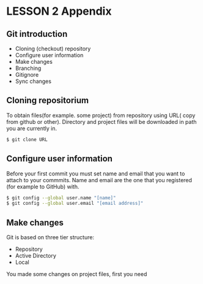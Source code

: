 LESSON 2 Appendix
=================

Git introduction
----------------

- Cloning (checkout) repository
- Configure user information
- Make changes
- Branching
- Gitignore
- Sync changes

Cloning repositorium
--------------------

To obtain files(for example. some project) from repository using URL( copy from github or other).
Directory and project files will be downloaded in path you are currently in.

```bash
$ git clone URL
```

Configure user information
--------------------------

Before your first commit you must set name and email that you want to attach to your commmits.
Name and email are the one that you registered (for example to GitHub) with.

```bash
$ git config --global user.name "[name]"
$ git config --global user.email "[email address]"
```

Make changes
------------

Git is based on three tier structure:
- Repository
- Active Directory
- Local

You made some changes on project files, first you need 